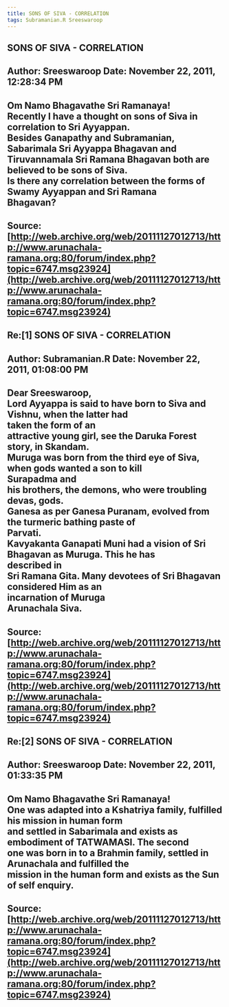 ```yaml
--- 
title: SONS OF SIVA - CORRELATION   
tags: Subramanian.R Sreeswaroop  
---  
```

## SONS OF SIVA - CORRELATION  
Author: Sreeswaroop         Date: November 22, 2011, 12:28:34 PM  
---  
Om Namo Bhagavathe Sri Ramanaya!  
Recently I have a thought on sons of Siva in correlation to Sri Ayyappan.  
Besides Ganapathy and Subramanian, Sabarimala Sri Ayyappa Bhagavan and  
Tiruvannamala Sri Ramana Bhagavan both are believed to be sons of Siva.   
Is there any correlation between the forms of Swamy Ayyappan and Sri Ramana  
Bhagavan?
 ---  
Source:[http://web.archive.org/web/20111127012713/http://www.arunachala-ramana.org:80/forum/index.php?topic=6747.msg23924](http://web.archive.org/web/20111127012713/http://www.arunachala-ramana.org:80/forum/index.php?topic=6747.msg23924)   
---  

## Re:[1] SONS OF SIVA - CORRELATION  
Author: Subramanian.R       Date: November 22, 2011, 01:08:00 PM  
---  
Dear Sreeswaroop,   
Lord Ayyappa is said to have born to Siva and Vishnu, when the latter had  
taken the form of an   
attractive young girl, see the Daruka Forest story, in Skandam.   
Muruga was born from the third eye of Siva, when gods wanted a son to kill  
Surapadma and   
his brothers, the demons, who were troubling devas, gods.   
Ganesa as per Ganesa Puranam, evolved from the turmeric bathing paste of  
Parvati.   
Kavyakanta Ganapati Muni had a vision of Sri Bhagavan as Muruga. This he has  
described in   
Sri Ramana Gita. Many devotees of Sri Bhagavan considered Him as an  
incarnation of Muruga   
Arunachala Siva.
 ---  
Source:[http://web.archive.org/web/20111127012713/http://www.arunachala-ramana.org:80/forum/index.php?topic=6747.msg23924](http://web.archive.org/web/20111127012713/http://www.arunachala-ramana.org:80/forum/index.php?topic=6747.msg23924)   
---  

## Re:[2] SONS OF SIVA - CORRELATION  
Author: Sreeswaroop         Date: November 22, 2011, 01:33:35 PM  
---  
Om Namo Bhagavathe Sri Ramanaya!  
One was adapted into a Kshatriya family, fulfilled his mission in human form  
and settled in Sabarimala and exists as embodiment of TATWAMASI. The second  
one was born in to a Brahmin family, settled in Arunachala and fulfilled the  
mission in the human form and exists as the Sun of self enquiry.
 ---  
Source:[http://web.archive.org/web/20111127012713/http://www.arunachala-ramana.org:80/forum/index.php?topic=6747.msg23924](http://web.archive.org/web/20111127012713/http://www.arunachala-ramana.org:80/forum/index.php?topic=6747.msg23924)   
---  

